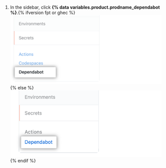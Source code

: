 1. In the sidebar, click **{% data variables.product.prodname_dependabot %}**.{% ifversion fpt or ghec %} ![{% data variables.product.prodname_dependabot %} secrets sidebar option](/assets/images/help/dependabot/dependabot-secrets.png){% else %}
![{% data variables.product.prodname_dependabot %} secrets sidebar option](/assets/images/enterprise/3.3/dependabot/dependabot-secrets.png){% endif %}
